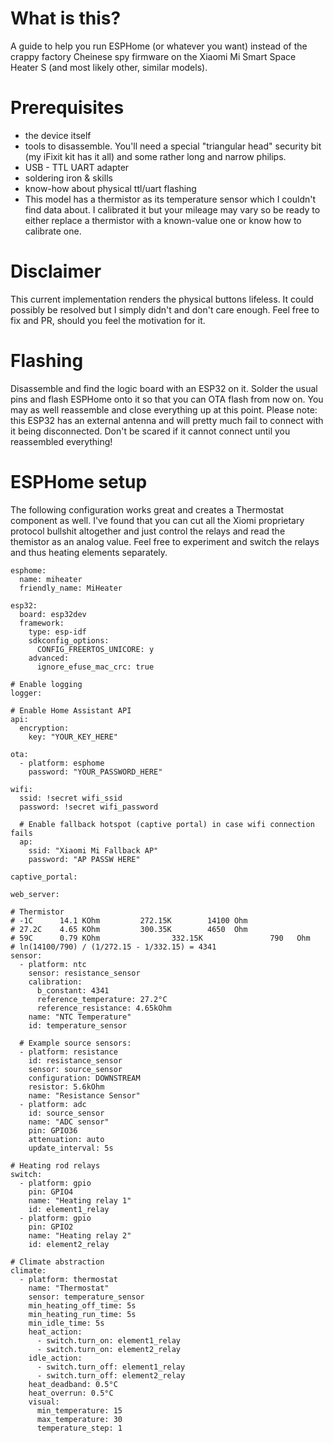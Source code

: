 # What is this?
A guide to help you run ESPHome (or whatever you want) instead of the crappy factory Cheinese spy firmware on the Xiaomi Mi Smart Space Heater S (and most likely other, similar models).

# Prerequisites
* the device itself
* tools to disassemble. You'll need a special "triangular head" security bit (my iFixit kit has it all) and some rather long and narrow philips.
* USB - TTL UART adapter
* soldering iron & skills
* know-how about physical ttl/uart flashing
* This model has a thermistor as its temperature sensor which I couldn't find data about. I calibrated it but your mileage may vary so be ready to either replace a thermistor with a known-value one or know how to calibrate one.

# Disclaimer
This current implementation renders the physical buttons lifeless. It could possibly be resolved but I simply didn't and don't care enough. Feel free to fix and PR, should you feel the motivation for it.

# Flashing
Disassemble and find the logic board with an ESP32 on it. Solder the usual pins and flash ESPHome onto it so that you can OTA flash from now on. You may as well reassemble and close everything up at this point.
Please note: this ESP32 has an external antenna and will pretty much fail to connect with it being disconnected. Don't be scared if it cannot connect until you reassembled everything!

# ESPHome setup
The following configuration works great and creates a Thermostat component as well. I've found that you can cut all the Xiomi proprietary protocol bullshit altogether and just control the relays and read the themistor as an analog value. Feel free to experiment and switch the relays and thus heating elements separately. 

```
esphome:
  name: miheater
  friendly_name: MiHeater

esp32:
  board: esp32dev
  framework:
    type: esp-idf
    sdkconfig_options:
      CONFIG_FREERTOS_UNICORE: y
    advanced:
      ignore_efuse_mac_crc: true

# Enable logging
logger:

# Enable Home Assistant API
api:
  encryption:
    key: "YOUR_KEY_HERE"

ota:
  - platform: esphome
    password: "YOUR_PASSWORD_HERE"

wifi:
  ssid: !secret wifi_ssid
  password: !secret wifi_password

  # Enable fallback hotspot (captive portal) in case wifi connection fails
  ap:
    ssid: "Xiaomi Mi Fallback AP"
    password: "AP PASSW HERE"

captive_portal:

web_server:

# Thermistor
# -1C      14.1 KOhm         272.15K        14100 Ohm
# 27.2C    4.65 KOhm         300.35K        4650  Ohm
# 59C      0.79 KOhm				332.15K				  790   Ohm
# ln(14100/790) / (1/272.15 - 1/332.15) = 4341
sensor:
  - platform: ntc
    sensor: resistance_sensor
    calibration:
      b_constant: 4341
      reference_temperature: 27.2°C
      reference_resistance: 4.65kOhm
    name: "NTC Temperature"
    id: temperature_sensor

  # Example source sensors:
  - platform: resistance
    id: resistance_sensor
    sensor: source_sensor
    configuration: DOWNSTREAM
    resistor: 5.6kOhm
    name: "Resistance Sensor"
  - platform: adc
    id: source_sensor
    name: "ADC sensor"
    pin: GPIO36
    attenuation: auto
    update_interval: 5s

# Heating rod relays
switch:
  - platform: gpio
    pin: GPIO4
    name: "Heating relay 1"
    id: element1_relay
  - platform: gpio
    pin: GPIO2
    name: "Heating relay 2"
    id: element2_relay

# Climate abstraction
climate:
  - platform: thermostat
    name: "Thermostat"
    sensor: temperature_sensor
    min_heating_off_time: 5s
    min_heating_run_time: 5s
    min_idle_time: 5s
    heat_action: 
      - switch.turn_on: element1_relay
      - switch.turn_on: element2_relay
    idle_action: 
      - switch.turn_off: element1_relay
      - switch.turn_off: element2_relay
    heat_deadband: 0.5°C
    heat_overrun: 0.5°C
    visual:
      min_temperature: 15
      max_temperature: 30
      temperature_step: 1
```

        
        
    
      
      
